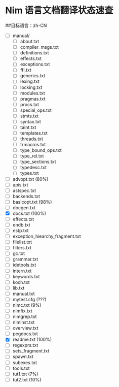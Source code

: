 # Nim 语言文档翻译状态速查

##目标语言：zh-CN

- [ ] manual/
  - [ ] about.txt
  - [ ] compiler_msgs.txt
  - [ ] definitions.txt
  - [ ] effects.txt
  - [ ] exceptions.txt
  - [ ] ffi.txt
  - [ ] generics.txt
  - [ ] lexing.txt
  - [ ] locking.txt
  - [ ] modules.txt
  - [ ] pragmas.txt
  - [ ] procs.txt
  - [ ] special_ops.txt
  - [ ] stmts.txt
  - [ ] syntax.txt
  - [ ] taint.txt
  - [ ] templates.txt
  - [ ] threads.txt
  - [ ] trmacros.txt
  - [ ] type_bound_ops.txt
  - [ ] type_rel.txt
  - [ ] type_sections.txt
  - [ ] typedesc.txt
  - [ ] types.txt
- [ ] advopt.txt (80%)
- [ ] apis.txt
- [ ] astspec.txt
- [ ] backends.txt
- [ ] basicopt.txt (98%)
- [ ] docgen.txt
- [x] docs.txt (100%)
- [ ] effects.txt
- [ ] endb.txt
- [ ] estp.txt
- [ ] exception_hiearchy_fragment.txt
- [ ] filelist.txt
- [ ] filters.txt
- [ ] gc.txt
- [ ] grammar.txt
- [ ] idetools.txt
- [ ] intern.txt
- [ ] keywords.txt
- [ ] koch.txt
- [ ] lib.txt
- [ ] manual.txt
- [ ] mytest.cfg (???)
- [ ] nimc.txt (9%)
- [ ] nimfix.txt
- [ ] nimgrep.txt
- [ ] niminst.txt 
- [ ] overview.txt
- [ ] pegdocs.txt
- [x] readme.txt (100%)
- [ ] regexprs.txt
- [ ] sets_fragment.txt
- [ ] spawn.txt
- [ ] subexes.txt
- [ ] tools.txt
- [ ] tut1.txt (7%)
- [ ] tut2.txt (10%)
